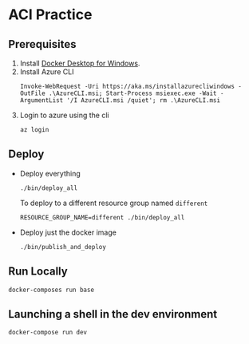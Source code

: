 # ACI Practice

## Prerequisites
1. Install [Docker Desktop for Windows](https://docs.docker.com/docker-for-windows/install/).
2. Install Azure CLI
   ```Batchfile
   Invoke-WebRequest -Uri https://aka.ms/installazurecliwindows -OutFile .\AzureCLI.msi; Start-Process msiexec.exe -Wait -ArgumentList '/I AzureCLI.msi /quiet'; rm .\AzureCLI.msi
   ```
3. Login to azure using the cli
   ```Batchfile
   az login
   ```
## Deploy
* Deploy everything
   ```Batchfile
   ./bin/deploy_all
   ```
   To deploy to a different resource group named `different`
   ```Batchfile
   RESOURCE_GROUP_NAME=different ./bin/deploy_all
   ```
* Deploy just the docker image
   ```Batchfile
   ./bin/publish_and_deploy
   ```

## Run Locally
```Batchfile
docker-composes run base
```

## Launching a shell in the dev environment
```Batchfile
docker-compose run dev
```

